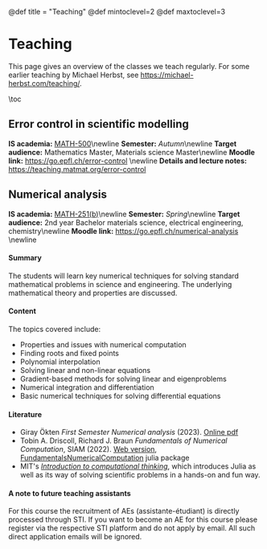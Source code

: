 @def title = "Teaching"
@def mintoclevel=2
@def maxtoclevel=3

# Teaching

This page gives an overview of the classes we teach regularly.
For some earlier teaching by Michael Herbst, see <https://michael-herbst.com/teaching/>.

\toc

## Error control in scientific modelling
**IS academia:** [MATH-500](https://staging-edu.epfl.ch/coursebook/en/error-control-in-scientific-modelling-MATH-500)\newline
**Semester:** *Autumn*\newline
**Target audience:** Mathematics Master, Materials science Master\newline
**Moodle link:** <https://go.epfl.ch/error-control> \newline
**Details and lecture notes:** <https://teaching.matmat.org/error-control>

## Numerical analysis
**IS academia:** [MATH-251(b)](https://edu.epfl.ch/coursebook/en/numerical-analysis-MATH-251-B)\newline
**Semester:** *Spring*\newline
**Target audience:** 2nd year Bachelor materials science, electrical engineering, chemistry\newline
**Moodle link:** <https://go.epfl.ch/numerical-analysis> \newline

#### Summary
The students will learn key numerical techniques for solving standard
mathematical problems in science and engineering. The underlying mathematical
theory and properties are discussed.

#### Content
The topics covered include:

* Properties and issues with numerical computation
* Finding roots and fixed points
* Polynomial interpolation
* Solving linear and non-linear equations
* Gradient-based methods for solving linear and eigenproblems
* Numerical integration and differentiation
* Basic numerical techniques for solving differential equations

#### Literature
- Giray Ökten *First Semester Numerical analysis* (2023).
  [Online pdf](https://diginole.lib.fsu.edu/islandora/object/fsu%3A657877/datastream/PDF/view)
- Tobin A. Driscoll, Richard J. Braun *Fundamentals of Numerical Computation*, SIAM (2022).
  [Web version](https://tobydriscoll.net/fnc-julia/),
  [FundamentalsNumericalComputation](https://github.com/fncbook/FundamentalsNumericalComputation.jl) julia package
- MIT's [*Introduction to computational thinking*](https://computationalthinking.mit.edu/),
  which introduces Julia as well as its way of solving scientific problems
  in a hands-on and fun way.

#### A note to future teaching assistants
For this course the recruitment of AEs (assistante-étudiant) is directly processed through STI.
If you want to become an AE for this course please register via the respective STI platform
and do not apply by email. All such direct application emails will be ignored.
